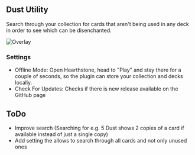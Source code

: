 ## Dust Utility
Search through your collection for cards that aren't being used in any deck in order to see which can be disenchanted.

![Overlay](https://i.imgur.com/UzmUZBu.png)

### Settings
* Offline Mode: Open Hearthstone, head to "Play" and stay there for a couple of seconds, so the plugin can store your collection and decks locally.
* Check For Updates: Checks if there is new release available on the GitHub page

## ToDo
* Improve search (Searching for e.g. 5 Dust shows 2 copies of a card if available instead of just a single copy)
* Add setting the allows to search through all cards and not only unused ones
